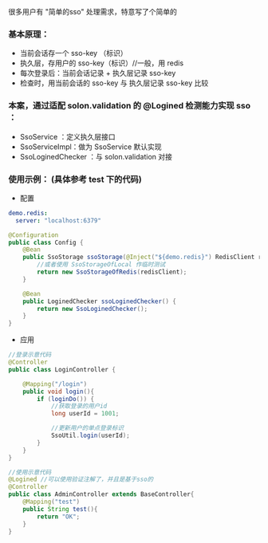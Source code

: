很多用户有 "简单的sso" 处理需求，特意写了个简单的

### 基本原理：

* 当前会话存一个 sso-key （标识）
* 执久层，存用户的 sso-key（标识）//一般，用 redis
* 每次登录后：当前会话记录 + 执久层记录 sso-key
* 检查时，用当前会话的 sso-key 与 执久层记录 sso-key 比较


### 本案，通过适配 solon.validation 的 @Logined 检测能力实现 sso ：

* SsoService ：定义执久层接口
* SsoServiceImpl：做为 SsoService 默认实现
* SsoLoginedChecker ：与 solon.validation 对接

### 使用示例： (具体参考 test 下的代码)

* 配置

```yaml
demo.redis:
  server: "localhost:6379"
```

```java
@Configuration
public class Config {
    @Bean
    public SsoStorage ssoStorage(@Inject("${demo.redis}") RedisClient redisClient) {
        //或者使用 SsoStorageOfLocal 作临时测试
        return new SsoStorageOfRedis(redisClient);
    }

    @Bean
    public LoginedChecker ssoLoginedChecker() {
        return new SsoLoginedChecker();
    }
}
```

* 应用 

```java
//登录示意代码
@Controller
public class LoginController {

    @Mapping("/login")
    public void login(){
        if (loginDo()) {
            //获取登录的用户id
            long userId = 1001;

            //更新用户的单点登录标识
            SsoUtil.login(userId);
        }
    }
}

//使用示意代码
@Logined //可以使用验证注解了，并且是基于sso的
@Controller
public class AdminController extends BaseController{
    @Mapping("test")
    public String test(){
        return "OK";
    }
}
```
